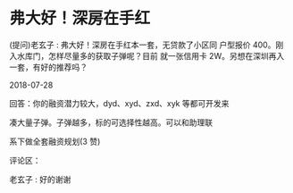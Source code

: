 # 弗大好！深房在手红

(提问)老玄子 : 弗大好！深房在手红本一套，无贷款了小区同 户型报价 400。刚入水库门，怎样尽量多的获取子弹呢？目前 就一张信用卡 2W。另想在深圳再入一套，有好的推荐吗？

2018-07-28

回答：你的融资潜力较大，dyd、xyd、zxd、xyk 等都可开发来

凑大量子弹。子弹越多，标的可选择性越高。可以和助理联

系下做全套融资规划(3 赞)

评论区：

老玄子 : 好的谢谢
